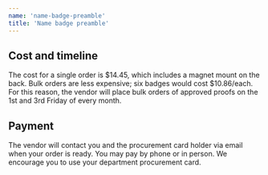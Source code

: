 ```yaml
---
name: 'name-badge-preamble'
title: 'Name badge preamble'
---
```


## Cost and timeline

The cost for a single order is $14.45, which includes a magnet mount on the back. Bulk orders are less expensive; six badges would cost $10.86/each. For this reason, the vendor will place bulk orders of approved proofs on the 1st and 3rd Friday of every month.

## Payment

The vendor will contact you and the procurement card holder via email when your order is ready. You may pay by phone or in person. We encourage you to use your department procurement card.
